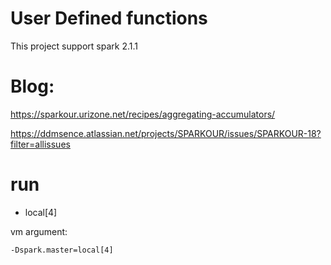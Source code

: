 # User Defined functions
This project support spark 2.1.1 

# Blog: 
https://sparkour.urizone.net/recipes/aggregating-accumulators/

https://ddmsence.atlassian.net/projects/SPARKOUR/issues/SPARKOUR-18?filter=allissues

# run 

- local[4] 

vm argument:
 
    -Dspark.master=local[4]